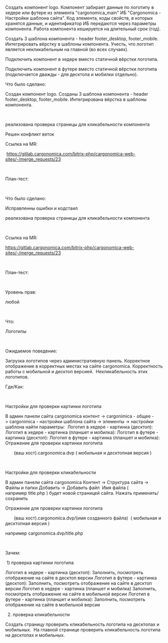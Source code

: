 Создать компонент logo. Компонент забирает данные по логотипу в хедере или футере из элемента "cargonomica_main" ИБ "Cargonomica - Настройки шаблона сайта". Код элемента, коды свойств, в которых хранятся данные, и идентификатор ИБ передаются через параметры компонента. Работа компонента кешируется на длительный срок (год).

Создать 3 шаблона компонента - header footer_desktop, footer_mobile. Интегрировать вёрстку в шаблоны компонента. Учесть, что логотип является некликабельным на главной (во всех случаях).

Подключить компонент в хедере вместо статичной вёрстки логотипа.

Подключить компонент в футере вместо статичной вёрстки логотипа (подключается дважды - для десктопа и мобилки отдельно).

Что было сделано:

Создан компонент logo.
Созданы 3 шаблона компонента - header footer_desktop, footer_mobile. Интегрирована вёрстка в шаблоны компонента. 

 

реализована проверка страницы для кликабельности компонента 
 

Решен конфликт веток
 

Ссылка на MR:

 https://gitlab.cargonomica.com/bitrix-php/cargonomica-web-sites/-/merge_requests/23

 

План-тест:

 

Что было сделано:

Исправленны ошибки и кодстаил 

реализована проверка страницы для кликабельности компонента 

 

Ссылка на MR:

https://gitlab.cargonomica.com/bitrix-php/cargonomica-web-sites/-/merge_requests/23

 

План-тест:

 

Уровень прав:

любой

 

Что: 

Логотипы

 

Ожидаемое поведение: 

Загрузка логотипов через административную панель.
Корректное отображение в корректных местах на сайте cargonomica. Корректность работы с мобильной и десктоп версией. 
Некликабельность этих логотипов.
 

Где/Как:

 

Настройки для проверки картинки логотипа

В админ панели сайта cargonomica
контент -> cargonimica - общее -> cargonimica - настройки шаблона сайта -> элементы -> настройки шаблона
найти параметры: 
Логотип в хедере - картинка (десктоп):
Логотип в хедере - картинка (планшет и мобилка):
Логотип в футере - картинка (десктоп):
Логотип в футере - картинка (планшет и мобилка):
Отражение для проверки картинки логотипа

       (ваш хост).cargonomica.dvp ( мобильная и десктопная версия )

 

Настройки для проверки кликабельности

В админ панели сайта cargonomica
Контент -> Структура сайта -> Файлы и папки
Добавить -> Добавить файл  
Имя файла ( например title.php ) будет новой страницей сайта. Нажать применить/сохранить 
 

Отражение для проверки картинки логотипа

       (ваш хост).cargonomica.dvp/(имя созданного файла)  ( мобильная и десктопная версия )

например cargonomica.dvp/title.php

 

Зачем:

 1) проверка картинки логотипа 

Логотип в хедере - картинка (десктоп):
Заполнить, посмотреть отображение на сайте в десктоп версии
Логотип в футере - картинка (десктоп):
Заполнить, посмотреть отображение на сайте в десктоп версии
Логотип в хедере - картинка (планшет и мобилка)
Заполнить, посмотреть отображение на сайте в мобильной версии
Логотип в футере - картинка (планшет и мобилка):
Заполнить, посмотреть отображение на сайте в мобильной версии
 

2) проверка кликабельности 

Создать страницу проверить кликабельность логотипа на десктопах и мобильных. 
На главной странице проверить кликабельность логотипа на десктопах и мобильных. 
 

 
